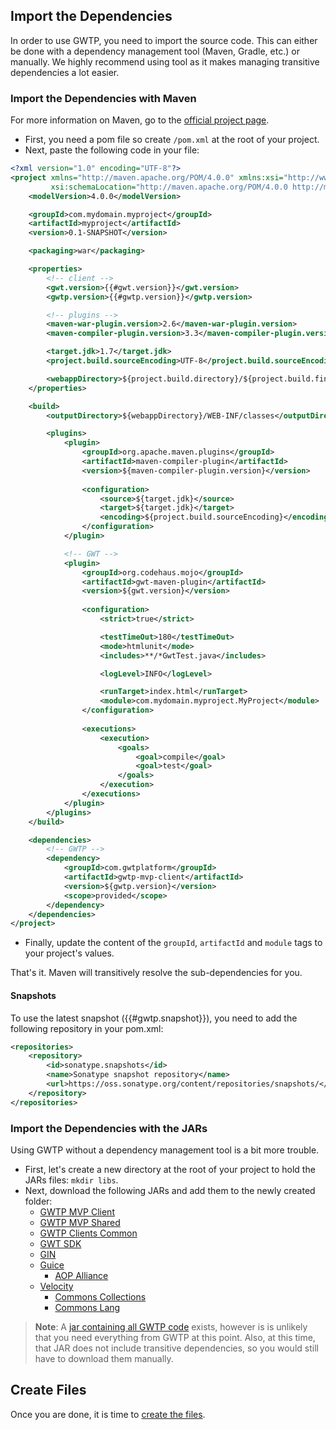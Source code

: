 ## Import the Dependencies
In order to use GWTP, you need to import the source code. This can either be done with a dependency management tool (Maven, Gradle, etc.) or manually. We highly recommend using tool as it makes managing transitive dependencies a lot easier.

### Import the Dependencies with Maven
For more information on Maven, go to the [official project page](https://maven.apache.org/).

* First, you need a pom file so create `/pom.xml` at the root of your project.
* Next, paste the following code in your file:

```xml
<?xml version="1.0" encoding="UTF-8"?>
<project xmlns="http://maven.apache.org/POM/4.0.0" xmlns:xsi="http://www.w3.org/2001/XMLSchema-instance"
         xsi:schemaLocation="http://maven.apache.org/POM/4.0.0 http://maven.apache.org/maven-v4_0_0.xsd">
    <modelVersion>4.0.0</modelVersion>

    <groupId>com.mydomain.myproject</groupId>
    <artifactId>myproject</artifactId>
    <version>0.1-SNAPSHOT</version>

    <packaging>war</packaging>

    <properties>
        <!-- client -->
        <gwt.version>{{#gwt.version}}</gwt.version>
        <gwtp.version>{{#gwtp.version}}</gwtp.version>

        <!-- plugins -->
        <maven-war-plugin.version>2.6</maven-war-plugin.version>
        <maven-compiler-plugin.version>3.3</maven-compiler-plugin.version>

        <target.jdk>1.7</target.jdk>
        <project.build.sourceEncoding>UTF-8</project.build.sourceEncoding>

        <webappDirectory>${project.build.directory}/${project.build.finalName}</webappDirectory>
    </properties>

    <build>
        <outputDirectory>${webappDirectory}/WEB-INF/classes</outputDirectory>

        <plugins>
            <plugin>
                <groupId>org.apache.maven.plugins</groupId>
                <artifactId>maven-compiler-plugin</artifactId>
                <version>${maven-compiler-plugin.version}</version>
                
                <configuration>
                    <source>${target.jdk}</source>
                    <target>${target.jdk}</target>
                    <encoding>${project.build.sourceEncoding}</encoding>
                </configuration>
            </plugin>

            <!-- GWT -->
            <plugin>
                <groupId>org.codehaus.mojo</groupId>
                <artifactId>gwt-maven-plugin</artifactId>
                <version>${gwt.version}</version>
                
                <configuration>
                    <strict>true</strict>

                    <testTimeOut>180</testTimeOut>
                    <mode>htmlunit</mode>
                    <includes>**/*GwtTest.java</includes>

                    <logLevel>INFO</logLevel>

                    <runTarget>index.html</runTarget>
                    <module>com.mydomain.myproject.MyProject</module>
                </configuration>
                
                <executions>
                    <execution>
                        <goals>
                            <goal>compile</goal>
                            <goal>test</goal>
                        </goals>
                    </execution>
                </executions>
            </plugin>
        </plugins>
    </build>

    <dependencies>
        <!-- GWTP -->
        <dependency>
            <groupId>com.gwtplatform</groupId>
            <artifactId>gwtp-mvp-client</artifactId>
            <version>${gwtp.version}</version>
            <scope>provided</scope>
        </dependency>
    </dependencies>
</project>
```

* Finally, update the content of the `groupId`, `artifactId` and `module` tags to your project's values.

That's it. Maven will transitively resolve the sub-dependencies for you.

#### Snapshots
To use the latest snapshot ({{#gwtp.snapshot}}), you need to add the following repository in your pom.xml:

```xml
<repositories>
    <repository>
        <id>sonatype.snapshots</id>
        <name>Sonatype snapshot repository</name>
        <url>https://oss.sonatype.org/content/repositories/snapshots/</url>
    </repository>
</repositories>
```

### Import the Dependencies with the JARs
Using GWTP without a dependency management tool is a bit more trouble.

* First, let's create a new directory at the root of your project to hold the JARs files: `mkdir libs`.
* Next, download the following JARs and add them to the newly created folder:
    * [GWTP MVP Client](http://search.maven.org/remotecontent?filepath=com/gwtplatform/gwtp-mvp-client/{{#gwtp.version}}/gwtp-mvp-client-{{#gwtp.version}}.jar)
    * [GWTP MVP Shared](http://search.maven.org/remotecontent?filepath=com/gwtplatform/gwtp-mvp-shared/{{#gwtp.version}}/gwtp-mvp-shared-{{#gwtp.version}}.jar)
    * [GWTP Clients Common](http://search.maven.org/remotecontent?filepath=com/gwtplatform/gwtp-clients-common/{{#gwtp.version}}/gwtp-clients-common-{{#gwtp.version}}.jar)
    * [GWT SDK](http://storage.googleapis.com/gwt-releases/gwt-{{#gwt.version}}.zip)
    * [GIN](https://code.google.com/p/google-gin/downloads/list)
    * [Guice](http://goo.gl/ba8VWa)
        * [AOP Alliance](http://goo.gl/j1Y4ZV)
    * [Velocity](http://goo.gl/UYxZBZ)
        * [Commons Collections](http://goo.gl/BXdbDP)
        * [Commons Lang](http://goo.gl/c2U1GH)

> **Note**: A [jar containing all GWTP code](http://goo.gl/7vxVK5) exists, however is is unlikely that you need everything from GWTP at this point. Also, at this time, that JAR does not include transitive dependencies, so you would still have to download them manually.

## Create Files

Once you are done, it is time to [create the files](Create-Files.html).
